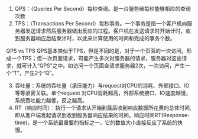 1. QPS：（Queries Per Second）每秒查询。是一台服务器每秒能够相应的查询次数
2. TPS：（Transactions Per Second）每秒事务。一个事务是指一个客户机向服务器发送请求然后服务器做出反应的过程。客户机在发送请求时开始计时，收到服务器响应后结束计时，以此来计算使用的时间和完成的事务个数。

QPS vs TPS
QPS基本类似于TPS，但是不同的是，对于一个页面的一次访问，形成一个TPS；但一次页面请求，可能产生多次对服务器的请求，服务器对这些请求，就可计入“QPS”之中。如访问一个页面会请求服务器2次，一次访问，产生一个“T”，产生2个“Q”。

3. 吞吐量：系统的吞吐量（承压能力）与request对CPU的消耗、外部接口、IO等等紧密关联。单个request 对CPU消耗越高，外部系统接口、IO速度越慢，系统吞吐能力越低，反之越高。
4. RT（响应时间）：执行一个请求从开始到最后收到响应数据所花费的总体时间,即从客户端发起请求到收到服务器响应结果的时间。响应时间RT(Response-time)，是一个系统最重要的指标之一，它的数值大小直接反应了系统的快慢。